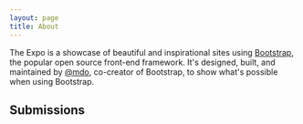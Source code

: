 ```yaml
---
layout: page
title: About
---
```


The  Expo is a showcase of beautiful and inspirational sites using [Bootstrap](http://getbootstrap.com), the popular open source front-end framework. It's designed, built, and maintained by [@mdo](https://twitter.com/mdo), co-creator of Bootstrap, to show what's possible when using Bootstrap.


## Submissions


